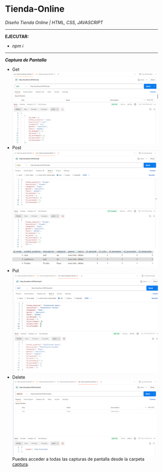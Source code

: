 # Tienda-Online

*Diseño Tienda Online | HTML, CSS, JAVASCRIPT*

------------

**EJECUTAR:**
- *npm i*

------------

***Captura de Pantalla***
- Get
![alt text](/captura/image.png)
- Post
![alt text](/captura/image-1.png)
![alt text](/captura/image-2.png)
- Put
![alt text](/captura/image-3.png)
- Delete
![alt text](/captura/image-4.png)
Puedes acceder a todas las capturas de pantalla desde la carpeta [captura](./captura/).